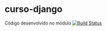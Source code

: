 # curso-django
Código desenvolvido no módulo
[![Build Status](https://app.travis-ci.com/andrelafonso/curso-django.svg?branch=master)](https://app.travis-ci.com/andrelafonso/curso-django)
